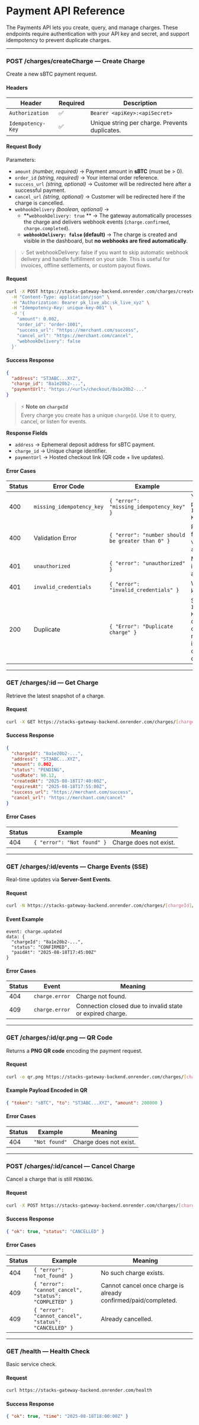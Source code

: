 # Payment API Reference

The Payments API lets you create, query, and manage charges. These endpoints
require authentication with your API key and secret, and support idempotency
to prevent duplicate charges.

---

### **POST /charges/createCharge** — Create Charge

Create a new sBTC payment request.

#### Headers

| Header            | Required | Description                                    |
| ----------------- | -------- | ---------------------------------------------- |
| `Authorization`   | ✅       | `Bearer <apiKey>:<apiSecret>`                  |
| `Idempotency-Key` | ✅       | Unique string per charge. Prevents duplicates. |

#### Request Body

Parameters:

- `amount` _(number, required)_ → Payment amount in **sBTC** (must be > 0).
- `order_id` _(string, required)_ → Your internal order reference.
- `success_url` _(string, optional)_ → Customer will be redirected here after a successful payment.
- `cancel_url` _(string, optional)_ → Customer will be redirected here if the charge is cancelled.
- `webhookDelivery` _(boolean, optional)_ →
  - **`webhookDelivery: true` ** → The gateway automatically processes the charge and delivers webhook events (`charge.confirmed`, `charge.completed`).
  - **`webhookDelivery: false` (default)** → The charge is created and visible in the dashboard, but **no webhooks are fired automatically**.

> 💡 Set webhookDelivery: false if you want to skip automatic webhook delivery and handle fulfillment on your side. This is useful for invoices, offline settlements, or custom payout flows.

#### Request

```bash
curl -X POST https://stacks-gateway-backend.onrender.com/charges/createCharge \
  -H "Content-Type: application/json" \
  -H "Authorization: Bearer pk_live_abc:sk_live_xyz" \
  -H "Idempotency-Key: unique-key-001" \
  -d '{
    "amount": 0.002,
    "order_id": "order-1001",
    "success_url": "https://merchant.com/success",
    "cancel_url": "https://merchant.com/cancel",
    "webhookDelivery": false
  }'
```

#### Success Response

```json
{
  "address": "ST3ABC...XYZ",
  "charge_id": "8a1e20b2-...",
  "paymentUrl": "https://<url>/checkout/8a1e20b2-..."
}
```

> ⚡ **Note on `chargeId`**\
> Every charge you create has a unique `chargeId`. Use it to query, cancel, or listen for events.

**Response Fields**

- `address` → Ephemeral deposit address for sBTC payment.
- `charge_id` → Unique charge identifier.
- `paymentUrl` → Hosted checkout link (QR code + live updates).

#### Error Cases

| Status | Error Code                | Example                                          | Meaning                                                                                 |
| ------ | ------------------------- | ------------------------------------------------ | --------------------------------------------------------------------------------------- |
| 400    | `missing_idempotency_key` | `{ "error": "missing_idempotency_key" }`         | You didn’t provide the `Idempotency-Key` header.                                        |
| 400    | Validation Error          | `{ "error": "number should be greater than 0" }` | Request body failed schema validation (e.g. `amount <= 0`).                             |
| 401    | `unauthorized`            | `{ "error": "unauthorized" }`                    | Missing or invalid authentication.                                                      |
| 401    | `invalid_credentials`     | `{ "error": "invalid_credentials" }`             | Wrong API key/secret.                                                                   |
| 200    | Duplicate                 | `{ "Error": "Duplicate charge" }`                | Same `Idempotency-Key` reused → original charge returned instead of creating a new one. |

---

### **GET /charges/:id** — Get Charge

Retrieve the latest snapshot of a charge.

#### Request

```bash
curl -X GET https://stacks-gateway-backend.onrender.com/charges/[chargeId]
```

#### Success Response

```json
{
  "chargeId": "8a1e20b2-...",
  "address": "ST3ABC...XYZ",
  "amount": 0.002,
  "status": "PENDING",
  "usdRate": 90.12,
  "createdAt": "2025-08-18T17:40:00Z",
  "expiresAt": "2025-08-18T17:55:00Z",
  "success_url": "https://merchant.com/success",
  "cancel_url": "https://merchant.com/cancel"
}
```

#### Error Cases

| Status | Example                    | Meaning                |
| ------ | -------------------------- | ---------------------- |
| 404    | `{ "error": "Not found" }` | Charge does not exist. |

---

### **GET /charges/:id/events** — Charge Events (SSE)

Real-time updates via **Server-Sent Events**.

#### Request

```bash
curl -N https://stacks-gateway-backend.onrender.com/charges/[chargeId]/events
```

#### Event Example

```
event: charge.updated
data: {
  "chargeId": "8a1e20b2-...",
  "status": "CONFIRMED",
  "paidAt": "2025-08-18T17:45:00Z"
}
```

#### Error Cases

| Status | Event          | Meaning                                                   |
| ------ | -------------- | --------------------------------------------------------- |
| 404    | `charge.error` | Charge not found.                                         |
| 409    | `charge.error` | Connection closed due to invalid state or expired charge. |

---

### **GET /charges/:id/qr.png** — QR Code

Returns a **PNG QR code** encoding the payment request.

#### Request

```bash
curl -o qr.png https://stacks-gateway-backend.onrender.com/charges/[chargeId]/qr.png
```

#### Example Payload Encoded in QR

```json
{ "token": "sBTC", "to": "ST3ABC...XYZ", "amount": 200000 }
```

#### Error Cases

| Status | Example       | Meaning                |
| ------ | ------------- | ---------------------- |
| 404    | `"Not found"` | Charge does not exist. |

---

### **POST /charges/:id/cancel** — Cancel Charge

Cancel a charge that is still `PENDING`.

#### Request

```bash
curl -X POST https://stacks-gateway-backend.onrender.com/charges/[chargeId]/cancel
```

#### Success Response

```json
{ "ok": true, "status": "CANCELLED" }
```

#### Error Cases

| Status | Example                                               | Meaning                                                        |
| ------ | ----------------------------------------------------- | -------------------------------------------------------------- |
| 404    | `{ "error": "not_found" }`                            | No such charge exists.                                         |
| 409    | `{ "error": "cannot_cancel", "status": "COMPLETED" }` | Cannot cancel once charge is already confirmed/paid/completed. |
| 409    | `{ "error": "cannot_cancel", "status": "CANCELLED" }` | Already cancelled.                                             |

---

### **GET /health** — Health Check

Basic service check.

#### Request

```bash
curl https://stacks-gateway-backend.onrender.com/health
```

#### Success Response

```json
{ "ok": true, "time": "2025-08-18T18:00:00Z" }
```
